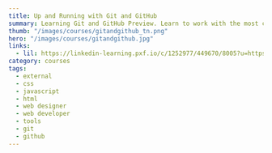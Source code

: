 ```yaml
---
title: Up and Running with Git and GitHub
summary: Learning Git and GitHub Preview. Learn to work with the most common Git commands, and use GitHub to clone, explore, and create templates from existing projects.
thumb: "/images/courses/gitandgithub_tn.png"
hero: "/images/courses/gitandgithub.jpg"
links:
  - lil: https://linkedin-learning.pxf.io/c/1252977/449670/8005?u=https%3A%2F%2Fwww.linkedin.com%2Flearning%2Flearning-git-and-github
category: courses
tags:
  - external
  - css
  - javascript
  - html
  - web designer
  - web developer
  - tools
  - git
  - github
---
```

